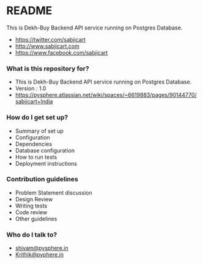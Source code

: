 # README #

This is Dekh-Buy Backend API service running on Postgres Database.

* https://twitter.com/sabjicart
* http://www.sabjicart.com
* https://www.facebook.com/sabjicart

### What is this repository for? ###

* This is Dekh-Buy Backend API service running on Postgres Database.
* Version : 1.0
* https://pysphere.atlassian.net/wiki/spaces/~6619883/pages/90144770/sabjicart+India

### How do I get set up? ###

* Summary of set up
* Configuration
* Dependencies
* Database configuration
* How to run tests
* Deployment instructions

### Contribution guidelines ###

* Problem Statement discussion
* Design Review
* Writing tests
* Code review
* Other guidelines

### Who do I talk to? ###

* shivam@pysphere.in
* Krithik@pyphere.in